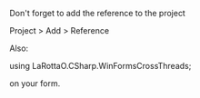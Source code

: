 Don't forget to add the reference to the project

Project > Add > Reference

Also:

using LaRottaO.CSharp.WinFormsCrossThreads; 

on your form.
